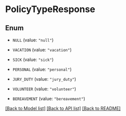 # PolicyTypeResponse

## Enum


* `NULL` (value: `"null"`)

* `VACATION` (value: `"vacation"`)

* `SICK` (value: `"sick"`)

* `PERSONAL` (value: `"personal"`)

* `JURY_DUTY` (value: `"jury_duty"`)

* `VOLUNTEER` (value: `"volunteer"`)

* `BEREAVEMENT` (value: `"bereavement"`)


[[Back to Model list]](../README.md#documentation-for-models) [[Back to API list]](../README.md#documentation-for-api-endpoints) [[Back to README]](../README.md)


